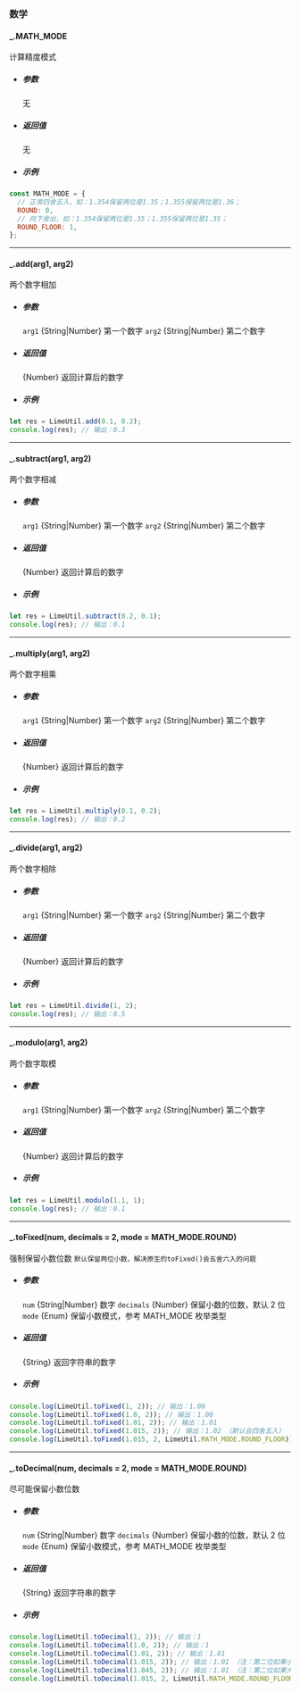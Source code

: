 ### 数学

#### \_.MATH_MODE

计算精度模式

- ##### 参数

  无

- ##### 返回值

  无

- ##### 示例

```javascript
const MATH_MODE = {
  // 正常四舍五入，如：1.354保留两位是1.35；1.355保留两位是1.36；
  ROUND: 0,
  // 向下舍出，如：1.354保留两位是1.35；1.355保留两位是1.35；
  ROUND_FLOOR: 1,
};
```

---

<!-- 数字精度计算 -->

#### \_.add(arg1, arg2)

两个数字相加

- ##### 参数

  `arg1` {String|Number} 第一个数字
  `arg2` {String|Number} 第二个数字

- ##### 返回值

  {Number} 返回计算后的数字

- ##### 示例

```javascript
let res = LimeUtil.add(0.1, 0.2);
console.log(res); // 输出：0.3
```

---

#### \_.subtract(arg1, arg2)

两个数字相减

- ##### 参数

  `arg1` {String|Number} 第一个数字
  `arg2` {String|Number} 第二个数字

- ##### 返回值

  {Number} 返回计算后的数字

- ##### 示例

```javascript
let res = LimeUtil.subtract(0.2, 0.1);
console.log(res); // 输出：0.1
```

---

#### \_.multiply(arg1, arg2)

两个数字相乘

- ##### 参数

  `arg1` {String|Number} 第一个数字
  `arg2` {String|Number} 第二个数字

- ##### 返回值

  {Number} 返回计算后的数字

- ##### 示例

```javascript
let res = LimeUtil.multiply(0.1, 0.2);
console.log(res); // 输出：0.2
```

---

#### \_.divide(arg1, arg2)

两个数字相除

- ##### 参数

  `arg1` {String|Number} 第一个数字
  `arg2` {String|Number} 第二个数字

- ##### 返回值

  {Number} 返回计算后的数字

- ##### 示例

```javascript
let res = LimeUtil.divide(1, 2);
console.log(res); // 输出：0.5
```

---

#### \_.modulo(arg1, arg2)

两个数字取模

- ##### 参数

  `arg1` {String|Number} 第一个数字
  `arg2` {String|Number} 第二个数字

- ##### 返回值

  {Number} 返回计算后的数字

- ##### 示例

```javascript
let res = LimeUtil.modulo(1.1, 1);
console.log(res); // 输出：0.1
```

---

#### \_.toFixed(num, decimals = 2, mode = MATH_MODE.ROUND)

强制保留小数位数
`默认保留两位小数，解决原生的toFixed()会五舍六入的问题`

- ##### 参数

  `num` {String|Number} 数字
  `decimals` {Number} 保留小数的位数，默认 2 位
  `mode` {Enum} 保留小数模式，参考 MATH_MODE 枚举类型

- ##### 返回值

  {String} 返回字符串的数字

- ##### 示例

```javascript
console.log(LimeUtil.toFixed(1, 2)); // 输出：1.00
console.log(LimeUtil.toFixed(1.0, 2)); // 输出：1.00
console.log(LimeUtil.toFixed(1.01, 2)); // 输出：1.01
console.log(LimeUtil.toFixed(1.015, 2)); // 输出：1.02 （默认会四舍五入）
console.log(LimeUtil.toFixed(1.015, 2, LimeUtil.MATH_MODE.ROUND_FLOOR)); // 输出：1.01（切换舍出的模式，会强制截取小数位数，不会再四舍五入）
```

---

#### \_.toDecimal(num, decimals = 2, mode = MATH_MODE.ROUND)

尽可能保留小数位数

- ##### 参数

  `num` {String|Number} 数字
  `decimals` {Number} 保留小数的位数，默认 2 位
  `mode` {Enum} 保留小数模式，参考 MATH_MODE 枚举类型

- ##### 返回值

  {String} 返回字符串的数字

- ##### 示例

```javascript
console.log(LimeUtil.toDecimal(1, 2)); // 输出：1
console.log(LimeUtil.toDecimal(1.0, 2)); // 输出：1
console.log(LimeUtil.toDecimal(1.01, 2)); // 输出：1.01
console.log(LimeUtil.toDecimal(1.015, 2)); // 输出：1.01 （注：第二位如果小于等于3，则会是五舍六入）
console.log(LimeUtil.toDecimal(1.045, 2)); // 输出：1.01 （注：第二位如果大于3，则是正常的四舍五入）
console.log(LimeUtil.toDecimal(1.015, 2, LimeUtil.MATH_MODE.ROUND_FLOOR)); // 输出：1.01（切换舍出的模式，会强制保留小数位数，不会再四舍五入）
```
